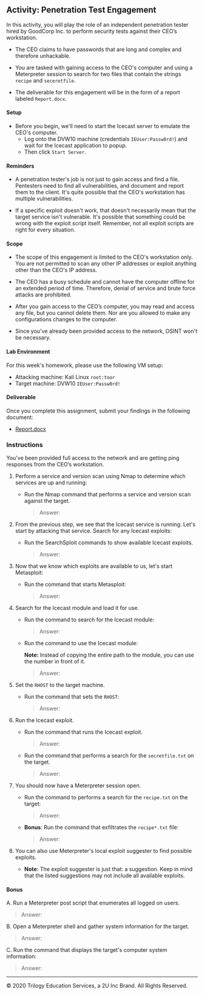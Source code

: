 ## Activity: Penetration Test Engagement

In this activity, you will play the role of an independent penetration tester hired by GoodCorp Inc. to perform security tests against their CEO’s workstation.

- The CEO claims to have passwords that are long and complex and therefore unhackable.

- You are tasked with gaining access to the CEO's computer and using a Meterpreter session to search for two files that contain the strings `recipe` and `seceretfile`.

- The deliverable for this engagement will be in the form of a report labeled `Report.docx`.

#### Setup 

- Before you begin, we'll need to start the Icecast server to emulate the CEO's computer. 
  - Log onto the DVW10 machine (credentials `IEUser:Passw0rd!`) and wait for the Icecast application to popup.
  - Then click `Start Server`. 

#### Reminders

- A penetration tester's job is not just to gain access and find a file. Pentesters need to find all vulnerabilities, and document and report them to the client. It's quite possible that the CEO's workstation has multiple vulnerabilities.
 
- If a specific exploit doesn't work, that doesn't necessarily mean that the target service isn't vulnerable. It's possible that something could be wrong with the exploit script itself. Remember, not all exploit scripts are right for every situation.
 
#### Scope
 
- The scope of this engagement is limited to the CEO's workstation only. You are not permitted to scan any other IP addresses or exploit anything other than the CEO's IP address.
 
- The CEO has a busy schedule and cannot have the computer offline for an extended period of time. Therefore, denial of service and brute force attacks are prohibited. 
 
- After you gain access to the CEO’s computer, you may read and access any file, but you cannot delete them. Nor are you allowed to make any configurations changes to the computer.
 
- Since you've already been provided access to the network, OSINT won't be necessary.
 
#### Lab Environment
 
For this week's homework, please use the following VM setup:
 
- Attacking machine: Kali Linux `root:toor`
- Target machine: DVW10 `IEUser:Passw0rd!`

#### Deliverable

Once you complete this assignment, submit your findings in the following document: 

- [Report.docx](../Resources/Report.docx)
 
### Instructions

You've been provided full access to the network and are getting ping responses from the CEO’s workstation.
 
1. Perform a service and version scan using Nmap to determine which services are up and running:

    - Run the Nmap command that performs a service and version scan against the target.

      > Answer: 
 
 
2. From the previous step, we see that the Icecast service is running. Let's start by attacking that service. Search for any Icecast exploits:
 
   - Run the SearchSploit commands to show available Icecast exploits.
  
     > Answer: 

3. Now that we know which exploits are available to us, let's start Metasploit:
 
   - Run the command that starts Metasploit:
    
     > Answer: 
 
 
4. Search for the Icecast module and load it for use.
 
   - Run the command to search for the Icecast module:
     
     > Answer:
 

   - Run the command to use the Icecast module:

       **Note:** Instead of copying the entire path to the module, you can use the number in front of it.

     > Answer: 
 
 
5. Set the `RHOST` to the target machine.
 
   - Run the command that sets the `RHOST`:
      
     > Answer: 
 
6. Run the Icecast exploit.
 
   - Run the command that runs the Icecast exploit.
      
     > Answer: 
 
   - Run the command that performs a search for the `secretfile.txt` on the target.
      
     > Answer: 
  
 7. You should now have a Meterpreter session open.
 
    - Run the command to performs a search for the `recipe.txt` on the target:

      > Answer: 
 
 
    - **Bonus**: Run the command that exfiltrates the `recipe*.txt` file:


      > Answer: 
 

8. You can also use Meterpreter's local exploit suggester to find possible exploits.

 
   - **Note:** The exploit suggester is just that: a suggestion. Keep in mind that the listed suggestions may not include all available exploits.

 
#### Bonus
  
 
A. Run a Meterpreter post script that enumerates all logged on users.

  > Answer:
 
     
B. Open a Meterpreter shell and gather system information for the target.
 
  > Answer: 
 
C. Run the command that displays the target's computer system information:

   > Answer: 



---

&copy; 2020 Trilogy Education Services, a 2U Inc Brand.   All Rights Reserved.
